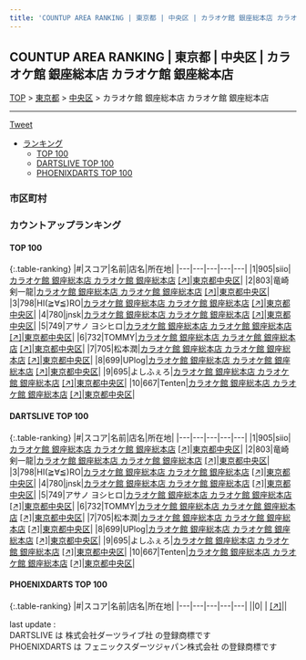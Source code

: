 ```yaml
---
title: 'COUNTUP AREA RANKING | 東京都 | 中央区 | カラオケ館 銀座総本店 カラオケ館 銀座総本店'
---
```

## COUNTUP AREA RANKING | 東京都 | 中央区 | カラオケ館 銀座総本店 カラオケ館 銀座総本店

[TOP](/darts/rank/) > [東京都](/darts/rank/東京都/) > [中央区](/darts/rank/東京都/中央区/) > カラオケ館 銀座総本店 カラオケ館 銀座総本店

___

<a href="https://twitter.com/share?ref_src=twsrc%5Etfw" data-text="COUNTUP AREA RANKING | 東京都中央区カラオケ館 銀座総本店 カラオケ館 銀座総本店" class="twitter-share-button" data-hashtags="DARTSLIVE,PHOENIXDARTS,darts,ダーツ" data-show-count="false">Tweet</a>

* [ランキング](#カウントアップランキング)
    * [TOP 100](#top-100)
    * [DARTSLIVE TOP 100](#dartslive-top-100)
    * [PHOENIXDARTS TOP 100](#phoenixdarts-top-100)

### 市区町村

<ul>

</ul>

### カウントアップランキング

#### TOP 100



{:.table-ranking}
|#|スコア|名前|店名|所在地|
|---|---|---|---|---|
|1|905|<span class="rank-name-dl">siio</span>|<a href="/darts/rank/shops/b07a4c934394b0e2fec1ae84bb28bd87.html">カラオケ館 銀座総本店 カラオケ館 銀座総本店</a> <a href="https://search.dartslive.com/jp/shop/b07a4c934394b0e2fec1ae84bb28bd87">[↗]</a>|<a href="/darts/rank/東京都/中央区">東京都中央区</a>|
|2|803|<span class="rank-name-dl">竜崎剣一龍</span>|<a href="/darts/rank/shops/b07a4c934394b0e2fec1ae84bb28bd87.html">カラオケ館 銀座総本店 カラオケ館 銀座総本店</a> <a href="https://search.dartslive.com/jp/shop/b07a4c934394b0e2fec1ae84bb28bd87">[↗]</a>|<a href="/darts/rank/東京都/中央区">東京都中央区</a>|
|3|798|<span class="rank-name-dl">HI(≧∀≦)RO</span>|<a href="/darts/rank/shops/b07a4c934394b0e2fec1ae84bb28bd87.html">カラオケ館 銀座総本店 カラオケ館 銀座総本店</a> <a href="https://search.dartslive.com/jp/shop/b07a4c934394b0e2fec1ae84bb28bd87">[↗]</a>|<a href="/darts/rank/東京都/中央区">東京都中央区</a>|
|4|780|<span class="rank-name-dl">jnsk</span>|<a href="/darts/rank/shops/b07a4c934394b0e2fec1ae84bb28bd87.html">カラオケ館 銀座総本店 カラオケ館 銀座総本店</a> <a href="https://search.dartslive.com/jp/shop/b07a4c934394b0e2fec1ae84bb28bd87">[↗]</a>|<a href="/darts/rank/東京都/中央区">東京都中央区</a>|
|5|749|<span class="rank-name-dl">アサノ ヨシヒロ</span>|<a href="/darts/rank/shops/b07a4c934394b0e2fec1ae84bb28bd87.html">カラオケ館 銀座総本店 カラオケ館 銀座総本店</a> <a href="https://search.dartslive.com/jp/shop/b07a4c934394b0e2fec1ae84bb28bd87">[↗]</a>|<a href="/darts/rank/東京都/中央区">東京都中央区</a>|
|6|732|<span class="rank-name-dl">TOMMY</span>|<a href="/darts/rank/shops/b07a4c934394b0e2fec1ae84bb28bd87.html">カラオケ館 銀座総本店 カラオケ館 銀座総本店</a> <a href="https://search.dartslive.com/jp/shop/b07a4c934394b0e2fec1ae84bb28bd87">[↗]</a>|<a href="/darts/rank/東京都/中央区">東京都中央区</a>|
|7|705|<span class="rank-name-dl">松本潤</span>|<a href="/darts/rank/shops/b07a4c934394b0e2fec1ae84bb28bd87.html">カラオケ館 銀座総本店 カラオケ館 銀座総本店</a> <a href="https://search.dartslive.com/jp/shop/b07a4c934394b0e2fec1ae84bb28bd87">[↗]</a>|<a href="/darts/rank/東京都/中央区">東京都中央区</a>|
|8|699|<span class="rank-name-dl">UPlog</span>|<a href="/darts/rank/shops/b07a4c934394b0e2fec1ae84bb28bd87.html">カラオケ館 銀座総本店 カラオケ館 銀座総本店</a> <a href="https://search.dartslive.com/jp/shop/b07a4c934394b0e2fec1ae84bb28bd87">[↗]</a>|<a href="/darts/rank/東京都/中央区">東京都中央区</a>|
|9|695|<span class="rank-name-dl">よしふぇろ</span>|<a href="/darts/rank/shops/b07a4c934394b0e2fec1ae84bb28bd87.html">カラオケ館 銀座総本店 カラオケ館 銀座総本店</a> <a href="https://search.dartslive.com/jp/shop/b07a4c934394b0e2fec1ae84bb28bd87">[↗]</a>|<a href="/darts/rank/東京都/中央区">東京都中央区</a>|
|10|667|<span class="rank-name-dl">Tenten</span>|<a href="/darts/rank/shops/b07a4c934394b0e2fec1ae84bb28bd87.html">カラオケ館 銀座総本店 カラオケ館 銀座総本店</a> <a href="https://search.dartslive.com/jp/shop/b07a4c934394b0e2fec1ae84bb28bd87">[↗]</a>|<a href="/darts/rank/東京都/中央区">東京都中央区</a>|


#### DARTSLIVE TOP 100



{:.table-ranking}
|#|スコア|名前|店名|所在地|
|---|---|---|---|---|
|1|905|<span class="rank-name-dl">siio</span>|<a href="/darts/rank/shops/b07a4c934394b0e2fec1ae84bb28bd87.html">カラオケ館 銀座総本店 カラオケ館 銀座総本店</a> <a href="https://search.dartslive.com/jp/shop/b07a4c934394b0e2fec1ae84bb28bd87">[↗]</a>|<a href="/darts/rank/東京都/中央区">東京都中央区</a>|
|2|803|<span class="rank-name-dl">竜崎剣一龍</span>|<a href="/darts/rank/shops/b07a4c934394b0e2fec1ae84bb28bd87.html">カラオケ館 銀座総本店 カラオケ館 銀座総本店</a> <a href="https://search.dartslive.com/jp/shop/b07a4c934394b0e2fec1ae84bb28bd87">[↗]</a>|<a href="/darts/rank/東京都/中央区">東京都中央区</a>|
|3|798|<span class="rank-name-dl">HI(≧∀≦)RO</span>|<a href="/darts/rank/shops/b07a4c934394b0e2fec1ae84bb28bd87.html">カラオケ館 銀座総本店 カラオケ館 銀座総本店</a> <a href="https://search.dartslive.com/jp/shop/b07a4c934394b0e2fec1ae84bb28bd87">[↗]</a>|<a href="/darts/rank/東京都/中央区">東京都中央区</a>|
|4|780|<span class="rank-name-dl">jnsk</span>|<a href="/darts/rank/shops/b07a4c934394b0e2fec1ae84bb28bd87.html">カラオケ館 銀座総本店 カラオケ館 銀座総本店</a> <a href="https://search.dartslive.com/jp/shop/b07a4c934394b0e2fec1ae84bb28bd87">[↗]</a>|<a href="/darts/rank/東京都/中央区">東京都中央区</a>|
|5|749|<span class="rank-name-dl">アサノ ヨシヒロ</span>|<a href="/darts/rank/shops/b07a4c934394b0e2fec1ae84bb28bd87.html">カラオケ館 銀座総本店 カラオケ館 銀座総本店</a> <a href="https://search.dartslive.com/jp/shop/b07a4c934394b0e2fec1ae84bb28bd87">[↗]</a>|<a href="/darts/rank/東京都/中央区">東京都中央区</a>|
|6|732|<span class="rank-name-dl">TOMMY</span>|<a href="/darts/rank/shops/b07a4c934394b0e2fec1ae84bb28bd87.html">カラオケ館 銀座総本店 カラオケ館 銀座総本店</a> <a href="https://search.dartslive.com/jp/shop/b07a4c934394b0e2fec1ae84bb28bd87">[↗]</a>|<a href="/darts/rank/東京都/中央区">東京都中央区</a>|
|7|705|<span class="rank-name-dl">松本潤</span>|<a href="/darts/rank/shops/b07a4c934394b0e2fec1ae84bb28bd87.html">カラオケ館 銀座総本店 カラオケ館 銀座総本店</a> <a href="https://search.dartslive.com/jp/shop/b07a4c934394b0e2fec1ae84bb28bd87">[↗]</a>|<a href="/darts/rank/東京都/中央区">東京都中央区</a>|
|8|699|<span class="rank-name-dl">UPlog</span>|<a href="/darts/rank/shops/b07a4c934394b0e2fec1ae84bb28bd87.html">カラオケ館 銀座総本店 カラオケ館 銀座総本店</a> <a href="https://search.dartslive.com/jp/shop/b07a4c934394b0e2fec1ae84bb28bd87">[↗]</a>|<a href="/darts/rank/東京都/中央区">東京都中央区</a>|
|9|695|<span class="rank-name-dl">よしふぇろ</span>|<a href="/darts/rank/shops/b07a4c934394b0e2fec1ae84bb28bd87.html">カラオケ館 銀座総本店 カラオケ館 銀座総本店</a> <a href="https://search.dartslive.com/jp/shop/b07a4c934394b0e2fec1ae84bb28bd87">[↗]</a>|<a href="/darts/rank/東京都/中央区">東京都中央区</a>|
|10|667|<span class="rank-name-dl">Tenten</span>|<a href="/darts/rank/shops/b07a4c934394b0e2fec1ae84bb28bd87.html">カラオケ館 銀座総本店 カラオケ館 銀座総本店</a> <a href="https://search.dartslive.com/jp/shop/b07a4c934394b0e2fec1ae84bb28bd87">[↗]</a>|<a href="/darts/rank/東京都/中央区">東京都中央区</a>|


#### PHOENIXDARTS TOP 100



{:.table-ranking}
|#|スコア|名前|店名|所在地|
|---|---|---|---|---|
||0|<span class="rank-name-dl"> </span>|<a href="/darts/rank/shops/.html"></a> <a href="">[↗]</a>|<a href="/darts/rank//"></a>|


<div class="footer border-top border-gray-light mt-5 pt-3 text-right text-gray">
    last update : <span style="font-weight: italic" id="foot_last_modified"></span><br />
    DARTSLIVE は 株式会社ダーツライブ社 の登録商標です<br />
    PHOENIXDARTS は フェニックスダーツジャパン株式会社 の登録商標です<br />
</div>

<script src="https://cdnjs.cloudflare.com/ajax/libs/jquery.tablesorter/2.31.3/js/jquery.tablesorter.min.js" integrity="sha512-qzgd5cYSZcosqpzpn7zF2ZId8f/8CHmFKZ8j7mU4OUXTNRd5g+ZHBPsgKEwoqxCtdQvExE5LprwwPAgoicguNg==" crossorigin="anonymous" referrerpolicy="no-referrer"></script>
<link rel="stylesheet" href="https://cdnjs.cloudflare.com/ajax/libs/jquery.tablesorter/2.31.3/css/theme.default.min.css" integrity="sha512-wghhOJkjQX0Lh3NSWvNKeZ0ZpNn+SPVXX1Qyc9OCaogADktxrBiBdKGDoqVUOyhStvMBmJQ8ZdMHiR3wuEq8+w==" crossorigin="anonymous" referrerpolicy="no-referrer" />
<script>
$(function() {
    $(".table-ranking").tablesorter({sortList:[[0, 0]]});
    $("#foot_last_modified").text(formatDate(new Date(document.lastModified), 'yyyy-MM-dd HH:mm:ss'));
});
</script>

<script async src="https://platform.twitter.com/widgets.js" charset="utf-8"></script>